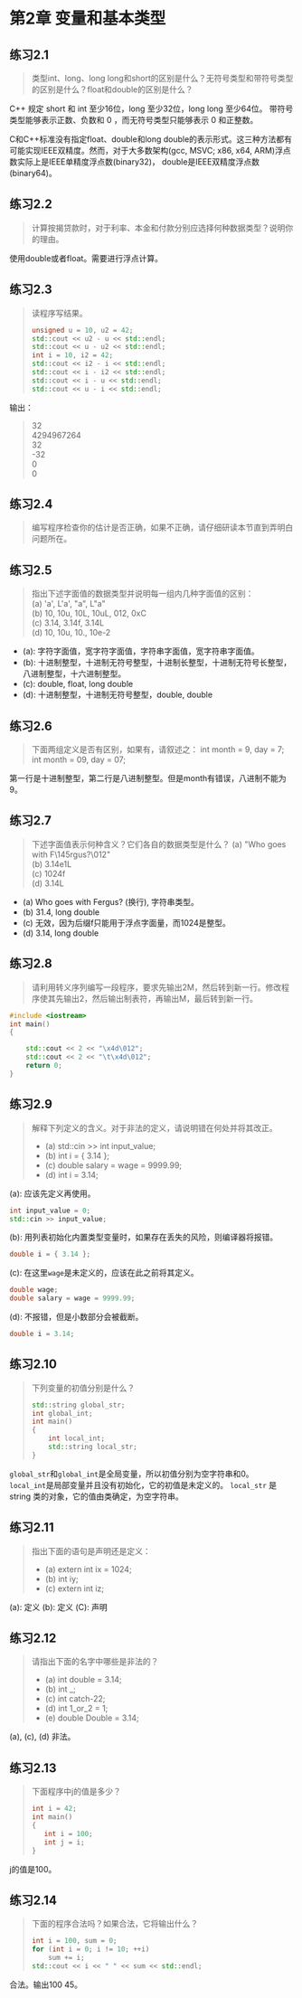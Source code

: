 # 第2章 变量和基本类型
## 练习2.1
> 类型int、long、long long和short的区别是什么？无符号类型和带符号类型的区别是什么？float和double的区别是什么？

C++ 规定 short 和 int 至少16位，long 至少32位，long long 至少64位。 带符号类型能够表示正数、负数和 0 ，而无符号类型只能够表示 0 和正整数。

C和C++标准没有指定float、double和long double的表示形式。这三种方法都有可能实现IEEE双精度。然而，对于大多数架构(gcc, MSVC; x86, x64, ARM)浮点数实际上是IEEE单精度浮点数(binary32)， double是IEEE双精度浮点数(binary64)。

## 练习2.2
> 计算按揭贷款时，对于利率、本金和付款分别应选择何种数据类型？说明你的理由。

使用double或者float。需要进行浮点计算。

## 练习2.3
> 读程序写结果。
> ```cpp
> unsigned u = 10, u2 = 42;
> std::cout << u2 - u << std::endl;  
> std::cout << u - u2 << std::endl;  
> int i = 10, i2 = 42;  
> std::cout << i2 - i << std::endl;  
> std::cout << i - i2 << std::endl;  
> std::cout << i - u << std::endl;  
> std::cout << u - i << std::endl;  
> ```
输出：
> 32  
> 4294967264  
> 32  
> -32  
> 0  
> 0  

## 练习2.4
> 编写程序检查你的估计是否正确，如果不正确，请仔细研读本节直到弄明白问题所在。

## 练习2.5
> 指出下述字面值的数据类型并说明每一组内几种字面值的区别：  
> (a) 'a', L'a', "a", L"a"  
> (b) 10, 10u, 10L, 10uL, 012, 0xC  
> (c) 3.14, 3.14f, 3.14L  
> (d) 10, 10u, 10., 10e-2  
- (a): 字符字面值，宽字符字面值，字符串字面值，宽字符串字面值。
- (b): 十进制整型，十进制无符号整型，十进制长整型，十进制无符号长整型，八进制整型，十六进制整型。
- (c): double, float, long double
- (d): 十进制整型，十进制无符号整型，double, double

## 练习2.6
> 下面两组定义是否有区别，如果有，请叙述之：
> int month = 9, day = 7;  
> int month = 09, day = 07;  

第一行是十进制整型，第二行是八进制整型。但是month有错误，八进制不能为9。

## 练习2.7
> 下述字面值表示何种含义？它们各自的数据类型是什么？ 
> (a) "Who goes with F\145rgus?\012"  
> (b) 3.14e1L  
> (c) 1024f  
> (d) 3.14L  

- (a) Who goes with Fergus? (换行), 字符串类型。
- (b) 31.4, long double
- (c) 无效，因为后缀f只能用于浮点字面量，而1024是整型。
- (d) 3.14, long double

## 练习2.8
> 请利用转义序列编写一段程序，要求先输出2M，然后转到新一行。修改程序使其先输出2，然后输出制表符，再输出M，最后转到新一行。
```cpp
#include <iostream>
int main()
{

    std::cout << 2 << "\x4d\012";
    std::cout << 2 << "\t\x4d\012";
    return 0;
}
```

## 练习2.9
> 解释下列定义的含义。对于非法的定义，请说明错在何处并将其改正。
> - (a) std::cin >> int input_value;
> - (b) int i = { 3.14 };
> - (c) double salary = wage = 9999.99;
> - (d) int i = 3.14;

(a): 应该先定义再使用。
```cpp
int input_value = 0;
std::cin >> input_value;
```
(b): 用列表初始化内置类型变量时，如果存在丢失的风险，则编译器将报错。
```cpp
double i = { 3.14 };
```
(c): 在这里`wage`是未定义的，应该在此之前将其定义。
```cpp
double wage;
double salary = wage = 9999.99;
```
(d): 不报错，但是小数部分会被截断。
```cpp
double i = 3.14;
```

## 练习2.10
> 下列变量的初值分别是什么？
> ```cpp
> std::string global_str;  
> int global_int;  
> int main()  
> {
>     int local_int;
>     std::string local_str;
> }
> ```

`global_str`和`global_int`是全局变量，所以初值分别为空字符串和0。  
`local_int`是局部变量并且没有初始化，它的初值是未定义的。 `local_str` 是 string 类的对象，它的值由类确定，为空字符串。

## 练习2.11
> 指出下面的语句是声明还是定义：
> - (a) extern int ix = 1024;
> - (b) int iy;
> - (c) extern int iz;

(a): 定义
(b): 定义
(C): 声明

## 练习2.12
> 请指出下面的名字中哪些是非法的？
> - (a) int double = 3.14;
> - (b) int _;
> - (c) int catch-22;
> - (d) int 1_or_2 = 1;
> - (e) double Double = 3.14;

(a), (c), (d) 非法。

## 练习2.13
> 下面程序中j的值是多少？
> ```cpp
> int i = 42;
> int main()
> {
>    int i = 100;
>    int j = i;
> }
> ```

j的值是100。

## 练习2.14
> 下面的程序合法吗？如果合法，它将输出什么？
> ```cpp
> int i = 100, sum = 0;
> for (int i = 0; i != 10; ++i)
>     sum += i;
> std::cout << i << " " << sum << std::endl;
> ```

合法。输出100 45。


